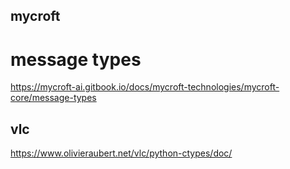 ## mycroft

# message types
https://mycroft-ai.gitbook.io/docs/mycroft-technologies/mycroft-core/message-types

## vlc
https://www.olivieraubert.net/vlc/python-ctypes/doc/